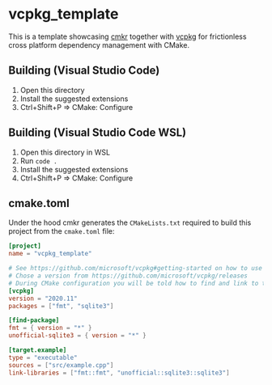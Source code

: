 # vcpkg_template

This is a template showcasing [cmkr](https://github.com/build-cpp/cmkr) together with [vcpkg](https://github.com/microsoft/vcpkg) for frictionless cross platform dependency management with CMake.

## Building (Visual Studio Code)

1. Open this directory
2. Install the suggested extensions
3. Ctrl+Shift+P => CMake: Configure

## Building (Visual Studio Code WSL)

1. Open this directory in WSL
2. Run `code .`
3. Install the suggested extensions
4. Ctrl+Shift+P => CMake: Configure

## cmake.toml

Under the hood cmkr generates the `CMakeLists.txt` required to build this project from the `cmake.toml` file:

```toml
[project]
name = "vcpkg_template"

# See https://github.com/microsoft/vcpkg#getting-started on how to use vcpkg
# Chose a version from https://github.com/microsoft/vcpkg/releases
# During CMake configuration you will be told how to find and link to the packages
[vcpkg]
version = "2020.11"
packages = ["fmt", "sqlite3"]

[find-package]
fmt = { version = "*" }
unofficial-sqlite3 = { version = "*" }

[target.example]
type = "executable"
sources = ["src/example.cpp"]
link-libraries = ["fmt::fmt", "unofficial::sqlite3::sqlite3"]
```
